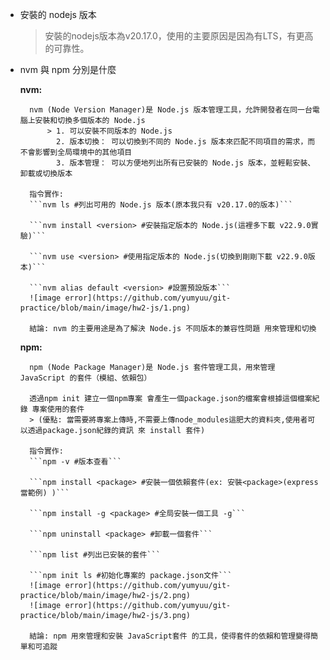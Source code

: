 * 安裝的 nodejs 版本
    > 安裝的nodejs版本為v20.17.0，使用的主要原因是因為有LTS，有更高的可靠性。

* nvm 與 npm 分別是什麼
    
    **nvm:**

        nvm (Node Version Manager)是 Node.js 版本管理工具，允許開發者在同一台電腦上安裝和切換多個版本的 Node.js
            > 1. 可以安裝不同版本的 Node.js 
              2. 版本切換： 可以切換到不同的 Node.js 版本來匹配不同項目的需求，而不會影響到全局環境中的其他項目
              3. 版本管理： 可以方便地列出所有已安裝的 Node.js 版本，並輕鬆安裝、卸載或切換版本
        
        指令實作:
        ```nvm ls #列出可用的 Node.js 版本(原本我只有 v20.17.0的版本)```

        ```nvm install <version> #安裝指定版本的 Node.js(這裡多下載 v22.9.0實驗)```

        ```nvm use <version> #使用指定版本的 Node.js(切換到剛剛下載 v22.9.0版本)```

        ```nvm alias default <version> #設置預設版本```
        ![image error](https://github.com/yumyuu/git-practice/blob/main/image/hw2-js/1.png)

        結論: nvm 的主要用途是為了解決 Node.js 不同版本的兼容性問題 用來管理和切換

    **npm:**

        npm (Node Package Manager)是 Node.js 套件管理工具，用來管理 JavaScript 的套件（模組、依賴包）

        透過npm init 建立一個npm專案 會產生一個package.json的檔案會根據這個檔案紀錄 專案使用的套件
        > (優點: 當需要將專案上傳時,不需要上傳node_modules這肥大的資料夾,使用者可以透過package.json紀錄的資訊 來 install 套件)

        指令實作:
        ```npm -v #版本查看```

        ```npm install <package> #安裝一個依賴套件(ex: 安裝<package>(express當範例) )```

        ```npm install -g <package> #全局安裝一個工具 -g```

        ```npm uninstall <package> #卸載一個套件```

        ```npm list #列出已安裝的套件```

        ```npm init ls #初始化專案的 package.json文件```
        ![image error](https://github.com/yumyuu/git-practice/blob/main/image/hw2-js/2.png) 
        ![image error](https://github.com/yumyuu/git-practice/blob/main/image/hw2-js/3.png)     

        結論: npm 用來管理和安裝 JavaScript套件 的工具，使得套件的依賴和管理變得簡單和可追蹤